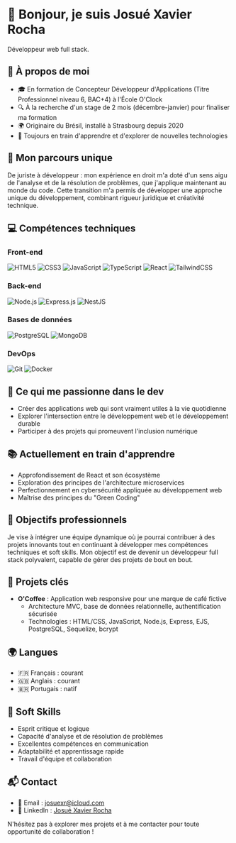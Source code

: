 # 👋 Bonjour, je suis Josué Xavier Rocha

Développeur web full stack.

## 🚀 À propos de moi

- 🎓 En formation de Concepteur Développeur d'Applications (Titre Professionnel niveau 6, BAC+4) à l'École O'Clock
- 🔍 À la recherche d'un stage de 2 mois (décembre-janvier) pour finaliser ma formation
- 🌍 Originaire du Brésil, installé à Strasbourg depuis 2020
- 🌱 Toujours en train d'apprendre et d'explorer de nouvelles technologies

## 💼 Mon parcours unique

De juriste à développeur : mon expérience en droit m'a doté d'un sens aigu de l'analyse et de la résolution de problèmes, que j'applique maintenant au monde du code.
Cette transition m'a permis de développer une approche unique du développement, combinant rigueur juridique et créativité technique.

## 💻 Compétences techniques

### Front-end

![HTML5](https://img.shields.io/badge/HTML5-E34F26?style=for-the-badge&logo=html5&logoColor=white)
![CSS3](https://img.shields.io/badge/CSS3-1572B6?style=for-the-badge&logo=css3&logoColor=white)
![JavaScript](https://img.shields.io/badge/JavaScript-F7DF1E?style=for-the-badge&logo=javascript&logoColor=black)
![TypeScript](https://img.shields.io/badge/TypeScript-007ACC?style=for-the-badge&logo=typescript&logoColor=white)
![React](https://img.shields.io/badge/React-20232A?style=for-the-badge&logo=react&logoColor=61DAFB)
![TailwindCSS](https://img.shields.io/badge/Tailwind_CSS-38B2AC?style=for-the-badge&logo=tailwind-css&logoColor=white)

### Back-end

![Node.js](https://img.shields.io/badge/Node.js-43853D?style=for-the-badge&logo=node.js&logoColor=white)
![Express.js](https://img.shields.io/badge/Express.js-404D59?style=for-the-badge)
![NestJS](https://img.shields.io/badge/NestJS-E0234E?style=for-the-badge&logo=nestjs&logoColor=white)

### Bases de données

![PostgreSQL](https://img.shields.io/badge/PostgreSQL-316192?style=for-the-badge&logo=postgresql&logoColor=white)
![MongoDB](https://img.shields.io/badge/MongoDB-4EA94B?style=for-the-badge&logo=mongodb&logoColor=white)

### DevOps

![Git](https://img.shields.io/badge/Git-F05032?style=for-the-badge&logo=git&logoColor=white)
![Docker](https://img.shields.io/badge/Docker-2CA5E0?style=for-the-badge&logo=docker&logoColor=white)

## 🌟 Ce qui me passionne dans le dev

- Créer des applications web qui sont vraiment utiles à la vie quotidienne
- Explorer l'intersection entre le développement web et le développement durable
- Participer à des projets qui promeuvent l'inclusion numérique

## 📚 Actuellement en train d'apprendre

- Approfondissement de React et son écosystème
- Exploration des principes de l'architecture microservices
- Perfectionnement en cybersécurité appliquée au développement web
- Maîtrise des principes du "Green Coding"

## 🎯 Objectifs professionnels

Je vise à intégrer une équipe dynamique où je pourrai contribuer à des projets innovants tout en continuant à développer mes compétences techniques et soft skills.
Mon objectif est de devenir un développeur full stack polyvalent, capable de gérer des projets de bout en bout.

## 🌟 Projets clés

- **O'Coffee** : Application web responsive pour une marque de café fictive
  - Architecture MVC, base de données relationnelle, authentification sécurisée
  - Technologies : HTML/CSS, JavaScript, Node.js, Express, EJS, PostgreSQL, Sequelize, bcrypt

## 🌍 Langues

- 🇫🇷 Français : courant
- 🇬🇧 Anglais : courant
- 🇧🇷 Portugais : natif

## 🔧 Soft Skills

- Esprit critique et logique
- Capacité d'analyse et de résolution de problèmes
- Excellentes compétences en communication
- Adaptabilité et apprentissage rapide
- Travail d'équipe et collaboration

## 📬 Contact

- 📧 Email : [josuexr@icloud.com](mailto:josuexr@icloud.com)
- 🔗 LinkedIn : [Josué Xavier Rocha](https://www.linkedin.com/in/josuexavierrocha/)

N'hésitez pas à explorer mes projets et à me contacter pour toute opportunité de collaboration !
